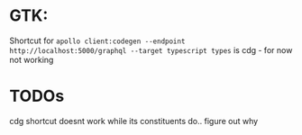 # GTK:
Shortcut for `apollo client:codegen --endpoint http://localhost:5000/graphql --target typescript types` is cdg - for now not working
# TODOs
cdg shortcut doesnt work while its constituents do.. figure out why
